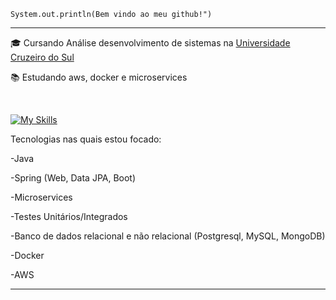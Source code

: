 <code>System.out.println(Bem vindo ao meu github!")</code>
<hr>

<p>🎓 Cursando Análise desenvolvimento de sistemas na <a href="https://www.cruzeirodosul.edu.br/" target="blank_">Universidade Cruzeiro do Sul</a></p>
<p>📚 Estudando aws, docker e microservices</p>
<br>


[![My Skills](https://skillicons.dev/icons?i=java,spring,mysql,docker,mongodb)](https://skillicons.dev)

Tecnologias nas quais estou focado:
<p>-Java</p> 
<p>-Spring (Web, Data JPA, Boot)</p>
<p>-Microservices</p>
<p>-Testes Unitários/Integrados</p>
<p>-Banco de dados relacional e não relacional (Postgresql, MySQL, MongoDB)</p>
<p>-Docker</p>
<p>-AWS</p>


<hr>





